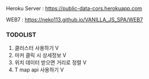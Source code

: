 Heroku Server : https://public-data-cors.herokuapp.com

WEB7 : https://neko113.github.io/VANILLA_JS_SPA/WEB7

### TODOLIST

1. 클러스터 사용하기 V
2. 마커 클릭 시 상세정보 V
3. 위치 데이터 받으면 거리로 정렬 V
4. T map api 사용하기 V

